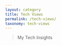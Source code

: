 ```yaml
---
layout: category
title: Tech Views
permalink: /tech-views/
taxonomy: tech-views
---
```

>My Tech Insights